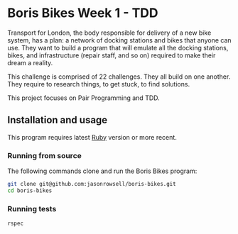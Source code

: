 # Boris Bikes Week 1 - TDD

Transport for London, the body responsible for delivery of a new bike system, has a plan: a network of docking stations and bikes that anyone can use. They want to build a program that will emulate all the docking stations, bikes, and infrastructure (repair staff, and so on) required to make their dream a reality.

This challenge is comprised of 22 challenges. They all build on one another. They require to research things, to get stuck, to find solutions.

This project focuses on Pair Programming and TDD.

## Installation and usage

This program requires latest [Ruby](https://www.ruby-lang.org/en/downloads/) version or more recent.

### Running from source

The following commands clone and run the Boris Bikes program:

```sh
git clone git@github.com:jasonrowsell/boris-bikes.git
cd boris-bikes
```

### Running tests

```sh
rspec
```
